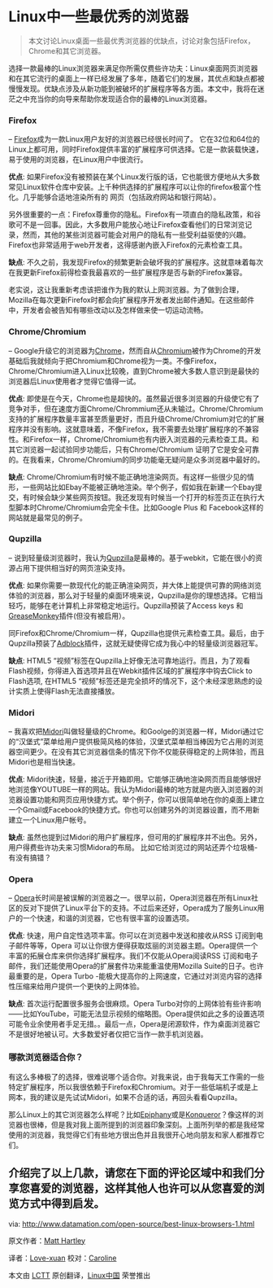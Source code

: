 Linux中一些最优秀的浏览器
================================================================================

> 本文讨论Linux桌面一些最优秀浏览器的优缺点，讨论对象包括Firefox，Chrome和其它浏览器。

选择一款最棒的Linux浏览器来满足你所需仅费些许功夫：Linux桌面网页浏览器和在其它流行的桌面上一样已经发展了多年，随着它们的发展，其优点和缺点都被慢慢发现。优缺点涉及从新功能到被破坏的扩展程序等各方面。本文中，我将在迷茫之中充当你的向导来帮助你发现适合你的最棒的Linux浏览器。

### **Firefox** ###

– [Firefox][1]成为一款Linux用户友好的浏览器已经很长时间了。 它在32位和64位的Linux上都可用，同时Firefox提供丰富的扩展程序可供选择。它是一款装载快速，易于使用的浏览器，在Linux用户中很流行。

**优点**: 如果Firefox没有被预装在某个Linux发行版的话，它也能很方便地从大多数常见Linux软件仓库中安装。上千种供选择的扩展程序可以让你的firefox极富个性化。几乎能够合适地渲染所有的   网页（包括政府网站和银行网站）。

另外很重要的一点：Firefox尊重你的隐私。Firefox有一项直白的隐私政策，和谷歌可不是一回事。因此，大多数用户能放心地让Firefox查看他们的日常浏览记录，然而，其他的某些浏览器可能会对用户的隐私有一些受利益驱使的兴趣。Firefox也非常适用于web开发者，这得感谢內嵌入Firefox的元素检查工具。

**缺点**: 不久之前，我发现Firefox的频繁更新会破坏我的扩展程序。这就意味着每次在我更新Firefox前得检查我最喜欢的一些扩展程序是否与新的Firefox兼容。

老实说，这让我重新考虑该把谁作为我的默认上网浏览器。为了做到合理，Mozilla在每次更新Firefox时都会向扩展程序开发者发出邮件通知。在这些邮件中，开发者会被告知有哪些改动以及怎样做来使一切运动流畅。

### **Chrome/Chromium** ###

– Google升级它的浏览器为[Chrome][2]，然而自从[Chromium][3]被作为Chrome的开发基础后我就倾向于把Chromium和Chrome视为一类。不像Firefox，Chrome/Chromium进入Linux比较晚，直到Chrome被大多数人意识到是最快的浏览器后Linux使用者才觉得它值得一试。

**优点**: 即使是在今天，Chrome也是超快的。虽然最近很多浏览器的升级使它有了竞争对手，但在速度方面Chrome/Chrommium还从未输过。Chrome/Chromium支持的扩展程序数量丰富甚至质量更好，而且升级Chrome/Chromium对它的扩展程序并没有影响。这就意味着，不像Firefox，我不需要去处理扩展程序的不兼容性。和Firefox一样，Chrome/Chromium也有内嵌入浏览器的元素检查工具。和其它浏览器一起试验同步功能后，只有Chrome/Chromium 证明了它是安全可靠的。在我看来，Chrome/Chromium的同步功能毫无疑问是众多浏览器中最好的。

**缺点**: Chrome/Chromium有时候不能正确地渲染网页。有这样一些很少见的情形，一些网站比如Ebay不能被正确地渲染。举个例子，假如我在新建一个Ebay提交，有时候会缺少某些网页按钮。我还发现有时候当一个打开的标签页正在执行大型脚本时Chrome/Chromium会完全卡住。比如Google Plus 和 Facebook这样的网站就是最常见的例子。

### **Qupzilla** ###

– 说到轻量级浏览器时，我认为[Qupzilla][4]是最棒的。基于webkit，它能在很小的资源占用下提供相当好的网页渲染支持。 

**优点**: 如果你需要一款现代化的能正确渲染网页，并大体上能提供可靠的网络浏览体验的浏览器，那么对于轻量的桌面环境来说，Qupzilla是你的理想选择。它相当轻巧，能够在老计算机上非常稳定地运行。Qupzilla预装了Access keys 和 [GreaseMonkey][5]插件(但没有被启用）。

同Firefox和Chrome/Chromium一样，Qupzilla也提供元素检查工具。最后，由于Qupzilla预装了[Adblock][6]插件，这就无疑使得它成为我心中的轻量级浏览器冠军。

**缺点**: HTML5 “视频”标签在Qupzilla上好像无法可靠地运行。而且，为了观看Flash视频，你得进入首选项并且在Webkit插件区域的扩展程序中钩去Click to Flash选项, 在HTML5 “视频”标签还是完全损坏的情况下，这个未经深思熟虑的设计实质上使得Flash无法直接播放。

### **Midori** ### 

– 我喜欢把[Midori][7]叫做轻量级的Chrome。和Goolge的浏览器一样，Midori通过它的“汉堡式”菜单给用户提供极简风格的体验，汉堡式菜单相当棒因为它占用的浏览器空间更少。在没有其它浏览器信条的情况下你不仅能获得稳定的上网体验，而且Midori也是相当快速。

**优点**: Midori快速，轻量，接近于开箱即用。它能够正确地渲染网页而且能够很好地浏览像YOUTUBE一样的网站。我认为Midori最棒的地方就是内嵌入浏览器的浏览器设置功能和网页应用快捷方式。举个例子，你可以很简单地在你的桌面上建立一个Gmail或Facebook的快捷方式。你也可以创建另外的浏览器设置，而不用新建立一个Linux用户帐号。

**缺点**: 虽然也提到过Midori的用户扩展程序，但可用的扩展程序并不出色。另外，用户得费些许功夫来习惯Midora的布局。 比如它给浏览过的网站还弄个垃圾桶-有没有搞错？

### **Opera** ###

– [Opera][8]长时间是被误解的浏览器之一。很早以前，Opera浏览器在所有Linux社区的反对下提供了Linux平台下的支持。不过后来还好，Opera成为了服务Linux用户的一个快速，和谐的浏览器，它也有很丰富的设置选项。

**优点**: 快速，用户自定性选项丰富。你可以在浏览器中发送和接收从RSS 订阅到电子邮件等等，Opera 可以让你很方便得获取炫丽的浏览器主题。Opera提供一个丰富的拓展仓库来供你选择扩展程序。我们不仅能从Opera阅读RSS 订阅和电子邮件，我们还能使用Opera的扩展套件功来能重温使用Mozilla Suite的日子。也许最重要的是，Opera Turbo -能极大提高你的上网速度，它通过对浏览内容的选择性压缩来给用户提供一个更快的上网体验。

**缺点**: 首次运行配置很多服务会很麻烦。Opera Turbo对你的上网体验有些许影响——比如YouTube，可能无法显示视频的缩略图。Opera提供如此之多的设置选项可能令业余使用者手足无措。。最后一点，Opera是闭源软件，作为桌面浏览器它不是很好地被认可。大多数爱好者仅把它当作一款手机浏览器。

### 哪款浏览器适合你？ ###

有这么多棒极了的选择，很难说哪个适合你。对我来说，由于我每天工作需的一些特定扩展程序，所以我很依赖于Firefox和Chromium。对于一些低端机子或是上网本，我的建议是先试试Midori，如果不合适的话，再回头看看Qupzilla。

那么Linux上的其它浏览器怎么样呢？比如[Epiphany][9]或是[Konqueror][10]？像这样的浏览器也很棒，但是我对我上面所提到的浏览器印象深刻。上面所列举的都是我经常使用的浏览器，我觉得它们有些地方很出色并且我很开心地向朋友和家人都推荐它们。

介绍完了以上几款，请您在下面的评论区域中和我们分享您喜爱的浏览器，这样其他人也许可以从您喜爱的浏览方式中得到启发。
--------------------------------------------------------------------------------

via: http://www.datamation.com/open-source/best-linux-browsers-1.html

原文作者：[Matt Hartley][a]

译者：[Love-xuan](https://github.com/译者ID) 校对：[Caroline](https://github.com/carolinewuyan)

本文由 [LCTT](https://github.com/LCTT/TranslateProject) 原创翻译，[Linux中国](http://linux.cn/) 荣誉推出

[a]:http://www.datamation.com/author/Matt-Hartley-3080.html
[1]:https://www.mozilla.org/en-US/firefox/new/
[2]:https://www.google.com/intl/en_us/chrome/browser/
[3]:http://www.chromium.org/
[4]:http://www.qupzilla.com/
[5]:https://addons.mozilla.org/en-US/firefox/addon/greasemonkey/
[6]:https://adblockplus.org/
[7]:http://midori-browser.org/
[8]:http://www.opera.com/
[9]:https://wiki.gnome.org/Apps/Web
[10]:http://www.konqueror.org/
